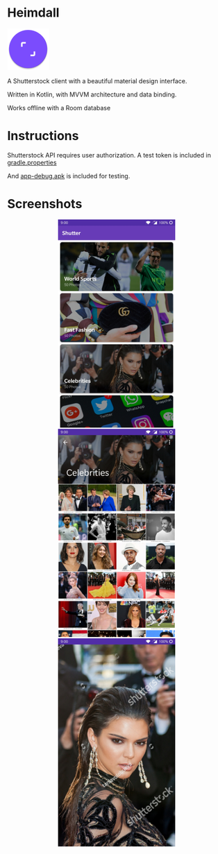 # Heimdall

<img src="app/src/main/res/mipmap-xhdpi/ic_launcher_round.png">
 
A Shutterstock client with a beautiful material design interface.

Written in Kotlin, with MVVM architecture and data binding.

Works offline with a Room database

# Instructions
 
Shutterstock API requires user authorization. A test token is included in [gradle.properties](gradle.properties)

And [app-debug.apk](app-debug.apk) is included for testing.

# Screenshots

<p align="center">
<img src="screenshots/collections.jpg" height = "480" width="270">
<img src="screenshots/images.jpg" height = "480" width="270">
<img src="screenshots/gallery.jpg" height = "480" width="270">
</p>


